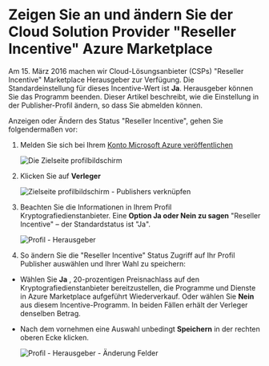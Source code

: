 <properties
   pageTitle="Anzeigen und Ändern der Cloud-Lösungsanbieter Reseller Incentive | Microsoft Azure"
   description="Anzeigen und ändern Sie Ihre Auswahl für CSP Reseller Incentive"
   services="marketplace-publishing"
   documentationCenter="na"
   authors="DavidBosland"
   manager="lakoch"
   editor=""/>

<tags
   ms.service="marketplace"
   ms.devlang="na"
   ms.topic="article"
   ms.tgt_pltfrm="na"
   ms.workload="na"
   ms.date="02/10/2016"
   ms.author="DavidBosland"/>

# <a name="view-and-change-your-cloud-solution-provider-reseller-incentive-in-the-azure-marketplace"></a>Zeigen Sie an und ändern Sie der Cloud Solution Provider "Reseller Incentive" Azure Marketplace

Am 15. März 2016 machen wir Cloud-Lösungsanbieter (CSPs) "Reseller Incentive" Marketplace Herausgeber zur Verfügung.  Die Standardeinstellung für dieses Incentive-Wert ist **Ja**.  Herausgeber können Sie das Programm beenden.  Dieser Artikel beschreibt, wie die Einstellung in der Publisher-Profil ändern, so dass Sie abmelden können.

Anzeigen oder Ändern des Status "Reseller Incentive", gehen Sie folgendermaßen vor:

1.  Melden Sie sich bei Ihrem [Konto Microsoft Azure veröffentlichen](https://publish.windowsazure.com/workspace)

    ![Die Zielseite profilbildschirm][1]

2.  Klicken Sie auf **Verleger**

    ![Zielseite profilbildschirm - Publishers verknüpfen][2]

3.  Beachten Sie die Informationen in Ihrem Profil Kryptografiedienstanbieter.  Eine **Option Ja oder Nein zu sagen** "Reseller Incentive" – der Standardstatus ist "Ja".

    ![Profil - Herausgeber][3]

4.  So ändern Sie die "Reseller Incentive" Status Zugriff auf Ihr Profil Publisher auswählen und Ihrer Wahl zu speichern:

  - Wählen Sie **Ja** , 20-prozentigen Preisnachlass auf den Kryptografiedienstanbieter bereitzustellen, die Programme und Dienste in Azure Marketplace aufgeführt Wiederverkauf.  Oder wählen Sie **Nein** aus diesem Incentive-Programm.  In beiden Fällen erhält der Verleger denselben Betrag.

  - Nach dem vornehmen eine Auswahl unbedingt **Speichern** in der rechten oberen Ecke klicken.

    ![Profil - Herausgeber - Änderung Felder][4]

[1]: ./media/marketplace-publishing-csp-incentive/profile-stock.png
[2]: ./media/marketplace-publishing-csp-incentive/profile-boxes.png
[3]: ./media/marketplace-publishing-csp-incentive/profile-publishers-boxes.png
[4]: ./media/marketplace-publishing-csp-incentive/profile-publishers-change-boxes.png
